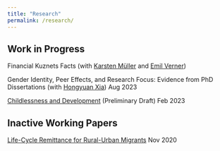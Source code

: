 ```yaml
---
title: "Research"
permalink: /research/
---
```

## Work in Progress

Financial Kuznets Facts (with [Karsten M&uuml;ller](https://www.karstenmueller.com/) and [Emil Verner](https://www.emilverner.com/))

Gender Identity, Peer Effects, and Research Focus: Evidence from PhD Dissertations (with [Hongyuan Xia](https://economics.cornell.edu/hongyuan-xia)) Aug 2023

[Childlessness and Development](https://paulwdai.github.io/files/childlessness.pdf) (Preliminary Draft) Feb 2023


## Inactive Working Papers

[Life-Cycle Remittance for Rural-Urban Migrants](https://paulwdai.github.io/files/remittance.pdf) Nov 2020
